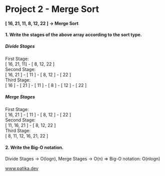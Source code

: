# Project 2 - Merge Sort
#### [ 16, 21, 11, 8, 12, 22 ] -> Merge Sort
#### 1. Write the stages of the above array according to the sort type.  
##### Divide Stages  
First Stage:   
[ 16, 21, 11] - [ 8, 12, 22 ]  
Second Stage:  
[ 16, 21 ] - [ 11 ] - [ 8, 12 ] - [ 22 ]  
Third Stage:  
[ 16 ] - [ 21 ] - [ 11 ] - [ 8 ] - [ 12 ] - [ 22 ]  
##### Merge Stages  
First Stage:    
[ 16, 21 ] - [ 11 ] - [ 8, 12 ] - [ 22 ]  
Second Stage:  
[ 11, 16, 21 ] - [ 8, 12, 22 ]  
Third Stage:  
[ 8, 11, 12, 16, 21, 22 ]  

#### 2. Write the Big-O notation.  
Divide Stages -> O(logn), Merge Stages -> O(n) => Big-O notation: O(nlogn)

www.patika.dev 
